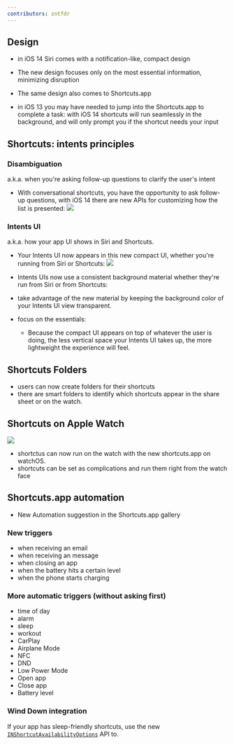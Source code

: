 ```yaml
---
contributors: zntfdr
---
```


## Design

- in iOS 14 Siri comes with a notification-like, compact design
- The new design focuses only on the most essential information, minimizing disruption

- The same design also comes to Shortcuts.app
- in iOS 13 you may have needed to jump into the Shortcuts.app to complete a task: with iOS 14 shortcuts will run seamlessly in the background, and will only prompt you if the shortcut needs your input

## Shortcuts: intents principles

### Disambiguation

a.k.a. when you're asking follow-up questions to clarify the user's intent

- With conversational shortcuts, you have the opportunity to ask follow-up questions, with iOS 14 there are new APIs for customizing how the list is presented:
![][listImage]

### Intents UI

a.k.a. how your app UI shows in Siri and Shortcuts.

- Your Intents UI now appears in this new compact UI, whether you're running from Siri or Shortcuts:
![][intentsImage]

- Intents UIs now use a consistent background material whether they're run from Siri or from Shortcuts:
 - take advantage of the new material by keeping the background color of your Intents UI view transparent.

- focus on the essentials:
  - Because the compact UI appears on top of whatever the user is doing, the less vertical space your Intents UI takes up, the more lightweight the experience will feel.

## Shortcuts Folders

- users can now create folders for their shortcuts
- there are smart folders to identify which shortcuts appear in the share sheet or on the watch.

## Shortcuts on Apple Watch

![][watchImage]

- shortctus can now run on the watch with the new shortcuts.app on watchOS.
- shortcuts can be set as complications and run them right from the watch face

## Shortcuts.app automation

- New Automation suggestion in the Shortcuts.app gallery

### New triggers

- when receiving an email
- when receiving an message
- when closing an app
- when the battery hits a certain level
- when the phone starts charging

### More automatic triggers (without asking first)

- time of day
- alarm
- sleep
- workout
- CarPlay
- Airplane Mode
- NFC
- DND
- Low Power Mode
- Open app
- Close app
- Battery level

### Wind Down integration

If your app has sleep-friendly shortcuts, use the new [`INShortcutAvailabilityOptions`][INShortcutAvailabilityOptions] API to.

[INShortcutAvailabilityOptions]: https://developer.apple.com/documentation/sirikit/inshortcutavailabilityoptions

[listImage]: ../../../images/notes/wwdc20/10068/list.png
[intentsImage]: ../../../images/notes/wwdc20/10068/intents.png
[foldersImage]: ../../../images/notes/wwdc20/10068/folders.png
[watchImage]: ../../../images/notes/wwdc20/10068/watch.png